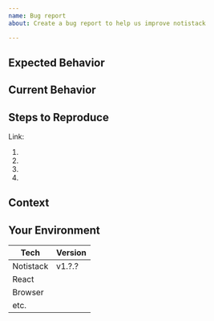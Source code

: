 ```yaml
---
name: Bug report
about: Create a bug report to help us improve notistack

---
```


<!--- Provide a general summary of the issue in the Title above -->

<!--
    Thank you very much for contributing to notistack by creating an issue! ❤️
    To avoid duplicate issues we ask you to check off the following list.
-->

## Expected Behavior
<!---
    Describe what should happen.
-->

## Current Behavior
<!---
    Describe what happens instead of the expected behavior.
-->

## Steps to Reproduce
<!---
    Provide a link to a live example (you can use codesandbox.io) and an unambiguous set of steps to reproduce this bug.
    Include code to reproduce, if relevant (which it most likely is).

    This codesandbox.io template _may_ be a good starting point:
    https://codesandbox.io/s/github/iamhosseindhv/notistack/tree/master/examples/simple-example

    If YOU DO NOT take time to provide a codesandbox.io reproduction, should the COMMUNITY take time to help you?
-->
Link:

1.
2.
3.
4.

## Context
<!---
    What are you trying to accomplish? How has this issue affected you?
    Providing context helps us come up with a solution that is most useful in the real world.
-->

## Your Environment
<!---
    Include as many relevant details about the environment with which you experienced the bug.
    If you encounter issues with typescript please include version and tsconfig.
-->

| Tech         | Version |
|--------------|---------|
| Notistack | v1.?.?  |
| React        |         |
| Browser      |         |
| etc.         |         |

<!---
    Issue template from Material-ui
-->
